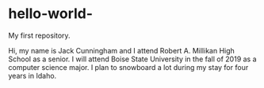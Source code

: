 # hello-world-

My first repository.
 
Hi, my name is Jack Cunningham and I attend Robert A. Millikan High School as a senior. 
I will attend Boise State University in the fall of 2019 as a computer science major. 
I plan to snowboard a lot during my stay for four years in Idaho. 
